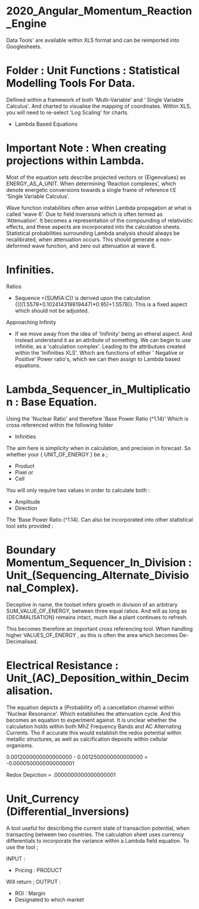 # 2020_Angular_Momentum_Reaction_Engine 

Data Tools' are available within XLS format and can be reimported into Googlesheets. 

# Folder : Unit Functions : Statistical Modelling Tools For Data.

Defined within a framework of both 'Multi-Variable' and ‘ Single Variable Calculus'. 
And charted to visualise the mapping of coordinates. Within XLS, you will need to re-select 'Log Scaling' for charts. 

* Lambda Based Equations

# Important Note : When creating projections within Lambda.

Most of the equation sets describe projected vectors or {Eigenvalues} as ENERGY_AS_A_UNIT. When determining ‘Reaction complexes’, which denote energetic conversions towards a single frame of reference I:E ‘Single Variable Calculus’.

Wave function instabilities often arise within Lambda propagation at what is called 'wave 6'. Due to field inversions which is often termed as 'Attenuation'.  It becomes a representation of the compounding of relativistic effects, and these aspects are incorporated into the calculation sheets. Statistical probabilities surrounding Lambda analysis should always be recalibrated, when attenuation occurs. This should generate a non-deformed wave function, and zero out attenuation at wave 6.


# Infinities.

Ratios
* Sequence =(SUM(A:C)) is derived upon the calculation {(((1.5578+0.102414319819447)*0.95)+1.5578)}. This is a fixed aspect which should not be adjusted.

Approaching Infinity
* If we move away from the idea of 'Inifinity' being an etheral aspect. And instead understand it as an attribute of something. 
We can begin to use infinitie, as a 'calculation complex'. Leading to the attributues created within the 'Inifinities XLS'. Which are  functions of either ' Negative or Positive' Power ratio's, which we can then assign to Lambda based equations.


# Lambda_Sequencer_in_Multiplication : Base Equation.

Using the 'Nuclear Ratio' and therefore 'Base Power Ratio (^1.14)' 
Which is cross referenced within the following folder 

* Infinities 

The aim here is simplicity when in calculation, and precision in forecast. 
So whether your { UNIT_OF_ENERGY } be a ;

* Product
* Pixel or
* Cell

You will only require two values in order to calculate both :

* Amplitude
* Direction 

The 'Base Power Ratio (^1.14). Can also be incorporated into other statistical tool sets provided :


# Boundary Momentum_Sequencer_In_Division : Unit_(Sequencing_Alternate_Divisional_Complex).

Deceptive in name, the toolset infers growth in division of an arbitrary SUM_VALUE_OF_ENERGY, 
between three equal ratios. And will as long as {DECIMALISATION} remains intact, much like a plant continues to refresh. 

This becomes therefore an important cross referencing tool. 
When handling higher VALUES_OF_ENERGY , as this is often the area which becomes De-Decimalised.

# Electrical Resistance : Unit_(AC)_Deposition_within_Decimalisation.

The equation depicts a {Probability of} a cancellation channel within 'Nuclear Resonance'. Which establishes the attenuation cycle. And this becomes an equation to experiment against. It is unclear whether the calculation holds within both MhZ Frequency Bands and AC Alternating Currents. Tho if accurate this would establish the redox potential within metallic structures, as well as calcification deposits within cellular organisms. 

0.0012000000000000000 - 0.0012500000000000000 = -0.0000500000000000001

Redox Depiction = .0000000000000000001

# Unit_Currency (Differential_Inversions)

A tool useful for describing the current state of transaction potential, when transacting between two countries. The calculation sheet uses currency differentials to incorporate the variance within a Lambda field equation. To use the tool ; 

INPUT : 
* Pricing : PRODUCT

Will return ;
OUTPUT : 

* ROI : Margin 
* Designated to which market

